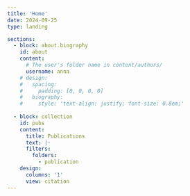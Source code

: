 ```yaml
---
title: 'Home'
date: 2024-09-25
type: landing

sections:
  - block: about.biography
    id: about
    content:
      # The user's folder name in content/authors/
      username: anna
    # design:
    #   spacing:
    #     padding: [0, 0, 0, 0]
    #   biography:
    #     style: 'text-align: justify; font-size: 0.8em;'
        
  - block: collection
    id: pubs
    content:
      title: Publications
      text: |-
      filters:
        folders:
          - publication
    design:
      columns: '1'
      view: citation
---
```


